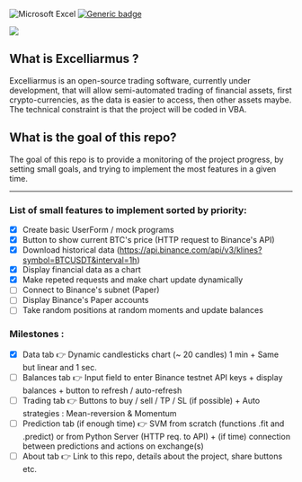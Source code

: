 ![Microsoft Excel](https://img.shields.io/badge/Microsoft_Excel-217346?style=for-the-badge&logo=microsoft-excel&logoColor=white)
[![Generic badge](https://img.shields.io/badge/VBA-217346?style=for-the-badge&logo=microsoft-excel&logoColor=white-<COLOR>.svg)](https://shields.io/)

![](https://i.ibb.co/3kvvLLJ/Excelliarmus.jpg)

## What is Excelliarmus ?
Excelliarmus is an open-source trading software, currently under development, that will allow semi-automated trading of financial assets, first crypto-currencies, as the data is easier to access, then other assets maybe. The technical constraint is that the project will be coded in VBA.

## What is the goal of this repo?
The goal of this repo is to provide a monitoring of the project progress, by setting small goals, and trying to implement the most features in a given time.

---

### List of small features to implement sorted by priority:

- [X] Create basic UserForm / mock programs
- [X] Button to show current BTC's price (HTTP request to Binance's API)
- [X] Download historical data (https://api.binance.com/api/v3/klines?symbol=BTCUSDT&interval=1h)
- [X] Display financial data as a chart
- [X] Make repeted requests and make chart update dynamically
- [ ] Connect to Binance's subnet (Paper)
- [ ] Display Binance's Paper accounts
- [ ] Take random positions at random moments and update balances

### Milestones :

- [X] Data tab 👉 Dynamic candlesticks chart (~ 20 candles) 1 min + Same but linear and 1 sec.
- [ ] Balances tab 👉 Input field to enter Binance testnet API keys + display balances + button to refresh / auto-refresh
- [ ] Trading tab 👉 Buttons to buy / sell / TP / SL (if possible) + Auto strategies : Mean-reversion & Momentum
- [ ] Prediction tab (if enough time) 👉 SVM from scratch (functions .fit and .predict) or from Python Server (HTTP req. to API) + (if time) connection between predictions and actions on exchange(s)
- [ ] About tab 👉 Link to this repo, details about the project, share buttons etc.
